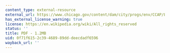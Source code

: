 ```yaml
---
content_type: external-resource
external_url: https://www.chicago.gov/content/dam/city/progs/env/CCAP/LessonsLearned.pdf
has_external_license_warning: true
license: https://en.wikipedia.org/wiki/All_rights_reserved
status: ''
title: PDF - 1.2MB
uid: 0f71f615-2c39-4689-89dd-deecdadf6596
wayback_url: ''
---
```

